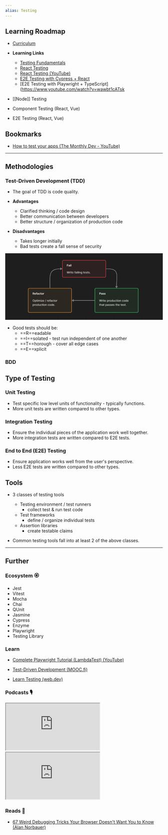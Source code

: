```yaml
---
alias: Testing
---
```


## Learning Roadmap

- [Curriculum](https://developer.mozilla.org/en-US/curriculum/extensions/testing/)
- **Learning Links**
    - [Testing Fundamentals](https://web.dev/learn/testing)
    - [React Testing](https://www.perplexity.ai/search/give-me-brief-4d6kGrfTQSi1GsYxYCGUKg)
    - [React Testing (YouTube)](https://www.youtube.com/watch?v=8Xwq35cPwYg)
    - [E2E Testing with Cypress + React](https://www.youtube.com/watch?v=6BkcHAEWeTU)
    - [E2E Testing with Playwright + TypeScript](https://www.youtube.com/watch?v=wawbt1cATsk

- [[Node]] Testing
- Component Testing (React, Vue)
- E2E Testing (React, Vue)

## Bookmarks

- [How to test your apps (The Monthly Dev - YouTube)](https://www.youtube.com/live/CPS58ZK1m0s)

---
## Methodologies

### Test-Driven Development (TDD)

- The goal of TDD is code quality.

- **Advantages**
    - Clarified thinking / code design
    - Better communication between developers
    - Better structure / organization of production code

- **Disadvantages**
    - Takes longer initially
    - Bad tests create a fall sense of security

![Red -> Green -> Refactor](assets/images/tdd.red-green-refactor.png)
- Good tests should be:
    - ==R==eadable
    - ==I==solated - test run independent of one another
    - ==T==horough - cover all edge cases
    - ==E==xplicit

### BDD

## Type of Testing

### Unit Testing

- Test specific low level units of functionality - typically functions.
- More unit tests are written compared to other types.
### Integration Testing

- Ensure the individual pieces of the application work well together.
- More integration tests are written compared to E2E tests.
### End to End (E2E) Testing

- Ensure application works well from the user's perspective.
- Less E2E tests are written compared to other types.
## Tools

- 3 classes of testing tools
    - Testing environment / test runners
        - collect test & run test code
    - Test frameworks
        - define / organize individual tests
    - Assertion libraries
        - create testable claims

- Common testing tools fall into at least 2 of the above classes.

---
## Further
### Ecosystem 🏵

- Jest
- Vitest
- Mocha
- Chai
- QUnit
- Jasmine
- Cypress
- Enzyme
- Playwright
- Testing Library

### Learn

- [Complete Playwright Tutorial (LambdaTest) (YouTube)](https://www.youtube.com/watch?v=wawbt1cATsk)

- [Test-Driven Development (MOOC.fi)](https://tdd.mooc.fi/)

- [Learn Testing (web.dev)](https://web.dev/learn/testing)

### Podcasts 🎙

<iframe src='https://podverse.fm/embed/player?episodeId=cIJzdQmqnW1' title='Podverse Embed Player' class='pv-embed-player'>CodeNewbie - Why do I need to test my code? (Jonas Nicklas)</iframe>

<iframe src='https://podverse.fm/embed/player?episodeId=CIW8GYmDGM' title='Podverse Embed Player' class='pv-embed-player'>Syntax - How to Get Better at Debugging</iframe>

### Reads 📄

- [67 Weird Debugging Tricks Your Browser Doesn't Want You to Know (Alan Norbauer)](https://alan.norbauer.com/articles/browser-debugging-tricks)